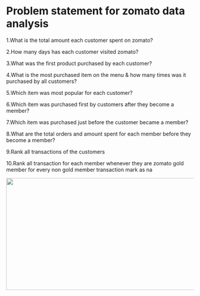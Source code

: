 # Problem statement for zomato data analysis


1.What is the total amount each customer spent on zomato?

2.How many days has each customer visited zomato?

3.What was the first product purchased by each customer?

4.What is the most purchased item on the menu & how many times was it purchased by all customers?

5.Which item was most popular for each customer?

6.Which item was purchased first by customers after they become a member?

7.Which item was purchased just before the customer became a member?

8.What are the total orders and amount spent for each member before they become a member?

9.Rank all transactions of the customers

10.Rank all transaction for each member whenever they are zomato gold member for every non gold member transaction mark as na

<img src="https://encrypted-tbn0.gstatic.com/images?q=tbn:ANd9GcS2FVngo9p8IK7ZCWdQ1o2Lg89HcR8SVGzfig&usqp=CAU " width="900" height="300">
